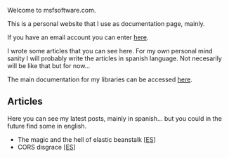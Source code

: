 Welcome to msfsoftware.com.

This is a personal website that I use as documentation page, mainly.

If you have an email account you can enter [here](http://mail.msfsoftware.com).

I wrote some articles that you can see here. For my own personal mind sanity I will probably write the articles in spanish language. Not necesarily will be like that but for now...

The main documentation for my libraries can be accessed [here](documentation-home.md).

## Articles

Here you can see my latest posts, mainly in spanish... but you could in the future find some in english.

- The magic and the hell of elastic beanstalk [[ES](articles/ES/magic-hell-of-elastic-beanstalk.md)]
- CORS disgrace [[ES](articles/ES/cors-disgrace.md)]
